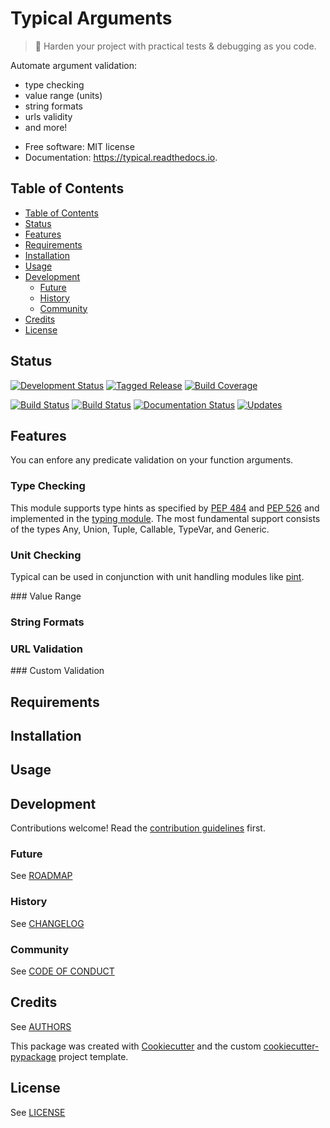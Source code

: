 # Typical Arguments

> :straight_ruler: Harden your project with practical tests & debugging as you code.

Automate argument validation:
- type checking
- value range (units)
- string formats
- urls validity
- and more!


* Free software: MIT license
* Documentation: https://typical.readthedocs.io.


## Table of Contents

- [Table of Contents](#table-of-contents)
- [Status](#status)
- [Features](#features)
- [Requirements](#requirements)
- [Installation](#installation)
- [Usage](#usage)
- [Development](#development)
  - [Future](#future)
  - [History](#history)
  - [Community](#community)
- [Credits](#credits)
- [License](#license)

## Status

[![Development Status][planning-status-shield]](ROADMAP.md)
[![Tagged Release][release-shield]](CHANGELOG.md)
[![Build Coverage][coverage-shield]][coverage-link]

[![Build Status][pypi-shield]][pypi-link]
[![Build Status][travis-shield]][travis-link]
[![Documentation Status][docs-shield]][docs-link]
[![Updates][pyup-shield]][pyup-link]

## Features

You can enfore any predicate validation on your function arguments.

### Type Checking

This module supports type hints as specified by [PEP 484][pep-484] and [PEP 526][pep-526] and implemented in the [typing module][typing-module]. The most fundamental support consists of the types Any, Union, Tuple, Callable, TypeVar, and Generic.

### Unit Checking

Typical can be used in conjunction with unit handling modules like [pint][pint-module].

### Value Range

### String Formats

### URL Validation

### Custom Validation

## Requirements

## Installation

## Usage

## Development

Contributions welcome! Read the [contribution guidelines](CONTRIBUTING.md) first.

### Future

See [ROADMAP](ROADMAP.md)

### History

See [CHANGELOG](CHANGELOG.md)

### Community

See [CODE OF CONDUCT](CODE_OF_CONDUCT.md)

## Credits

See [AUTHORS](AUTHORS.md)

This package was created with [Cookiecutter][cookiecutter] and the custom [cookiecutter-pypackage][cookiecutter-pypackage] project template.

## License

See [LICENSE](LICENSE)

[pep-484]: https://www.python.org/dev/peps/pep-0484
[pep-526]: https://www.python.org/dev/peps/pep-0526
[pint-module]: https://pint.readthedocs.io
[typing-module]: https://docs.python.org/3/library/typing.html

[cookiecutter]: https://github.com/audreyr/cookiecutter
[cookiecutter-pypackage]: https://github.com/apehex/cookiecutter-pypackage

[appveyor-shield]: https://ci.appveyor.com/api/projects/status/github/apehex/typical?branch=master&svg=true
[appveyor-link]: https://ci.appveyor.com/project/apehex/typical/branch/master
[coverage-shield]: https://img.shields.io/badge/coverage-0%25-lightgrey.svg?longCache=true
[coverage-link]: https://codecov.io
[docs-shield]: https://readthedocs.org/projects/apehex/badge/?version=latest
[docs-link]: https://typical.readthedocs.io/en/latest/?badge=latest
[pypi-shield]: https://img.shields.io/pypi/v/typical.svg
[pypi-link]: https://pypi.python.org/pypi/typical
[pyup-shield]: https://pyup.io/repos/github/apehex/typical/shield.svg
[pyup-link]: https://pyup.io/repos/github/apehex/typical/
[release-shield]: https://img.shields.io/badge/release-0.1.0-blue.svg?longCache=true
[travis-shield]: https://img.shields.io/travis/apehex/typical.svg
[travis-link]: https://travis-ci.org/apehex/typical

[planning-status-shield]: https://img.shields.io/badge/status-planning-lightgrey.svg?longCache=true
[pre-alpha-status-shield]: https://img.shields.io/badge/status-pre--alpha-red.svg?longCache=true
[alpha-status-shield]: https://img.shields.io/badge/status-alpha-yellow.svg?longCache=true
[beta-status-shield]: https://img.shields.io/badge/status-beta-brightgreen.svg?longCache=true
[stable-status-shield]: https://img.shields.io/badge/status-stable-blue.svg?longCache=true
[mature-status-shield]: https://img.shields.io/badge/status-mature-8A2BE2.svg?longCache=true
[inactive-status-shield]: https://img.shields.io/badge/status-inactive-lightgrey.svg?longCache=true